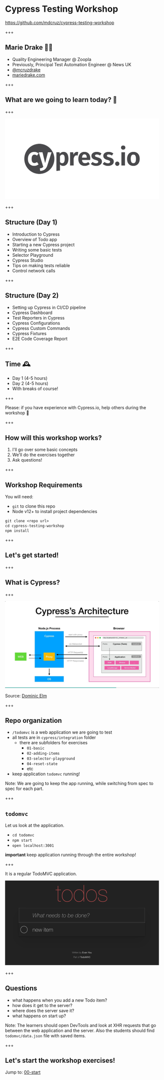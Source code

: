 # Cypress Testing Workshop

https://github.com/mdcruz/cypress-testing-workshop

+++

## Marie Drake 👋🏼
- Quality Engineering Manager @ Zoopla
- Previously, Principal Test Automation Engineer @ News UK
- [@mcruzdrake](https://twitter.com/mcruzdrake)
- [mariedrake.com](https://www.mariedrake.com/blog)

+++

## What are we going to learn today? 🤔

+++

![Cypress Logo](./images/cypress-logo.png)

+++

## Structure (Day 1)

- Introduction to Cypress
- Overview of Todo app
- Starting a new Cypress project
- Writing some basic tests
- Selector Playground
- Cypress Studio
- Tips on making tests reliable
- Control network calls

+++

## Structure (Day 2)

- Setting up Cypress in CI/CD pipeline
- Cypress Dashboard
- Test Reporters in Cypress
- Cypress Configurations
- Cypress Custom Commands
- Cypress Fixtures
- E2E Code Coverage Report

+++

## Time 🕰

- Day 1 (4-5 hours)
- Day 2 (4-5 hours)
- With breaks of course!

+++

Please: if you have experience with Cypress.io, help others during the workshop 🙏

+++

## How will this workshop works?

1. I'll go over some basic concepts
2. We'll do the exercises together
3. Ask questions!

+++

## Workshop Requirements

You will need:

- `git` to clone this repo
- Node v12+ to install project dependencies

```text
git clone <repo url>
cd cypress-testing-workshop
npm install
```

+++

## Let's get started!

+++

## What is Cypress?

+++

![Cypress Architecture](./images/cypress-architecture.png)

Source: [Dominic Elm](https://twitter.com/elmd_)

+++

## Repo organization

- `/todomvc` is a web application we are going to test
- all tests are in `cypress/integration` folder
  - there are subfolders for exercises
    - `01-basic`
    - `02-adding-items`
    - `03-selector-playground`
    - `04-reset-state`
    - etc
- keep application `todomvc` running!

Note:
We are going to keep the app running, while switching from spec to spec for each part.

+++

## `todomvc`

Let us look at the application.

- `cd todomvc`
- `npm start`
- `open localhost:3001`

**important** keep application running through the entire workshop!

+++

It is a regular TodoMVC application.

![TodoMVC](./images/todomvc.png)

+++

## Questions

- what happens when you add a new Todo item?
- how does it get to the server?
- where does the server save it?
- what happens on start up?

Note:
The learners should open DevTools and look at XHR requests that go between the web application and the server. Also the students should find `todomvc/data.json` file with saved items.

+++ 

## Let's start the workshop exercises!

Jump to: [00-start](?p=00-start)

